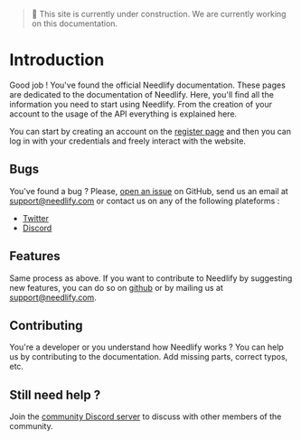 > 📢 This site is currently under construction. We are currently working on this documentation.

# Introduction

Good job ! You've found the official Needlify documentation. These pages are dedicated to the documentation of Needlify.
Here, you'll find all the information you need to start using Needlify. From the creation of your account to the usage of the API everything is explained here.

You can start by creating an account on the [register page](https://needlify.com/register) and then you can log in with your credentials and freely interact with the website.

## Bugs

You've found a bug ? Please, [open an issue](https://github.com/Needlify/Community/issues/new/choose) on GitHub, send us an email at [support@needlify.com](mailto:support@needlify.com) or contact us on any of the following plateforms :

- [Twitter](https://twitter.com/NeedlifyCom)
- [Discord](https://discord.gg/aVYBcexpEE)

## Features

Same process as above. If you want to contribute to Needlify by suggesting new features, you can do so on [github](https://github.com/Needlify/Community/issues/new/choose) or by mailing us at [support@needlify.com](mailto:support@needlify.com).

## Contributing

You're a developer or you understand how Needlify works ? You can help us by contributing to the documentation. Add missing parts, correct typos, etc.

## Still need help ?

Join the [community Discord server](https://discord.gg/aVYBcexpEE) to discuss with other members of the community.